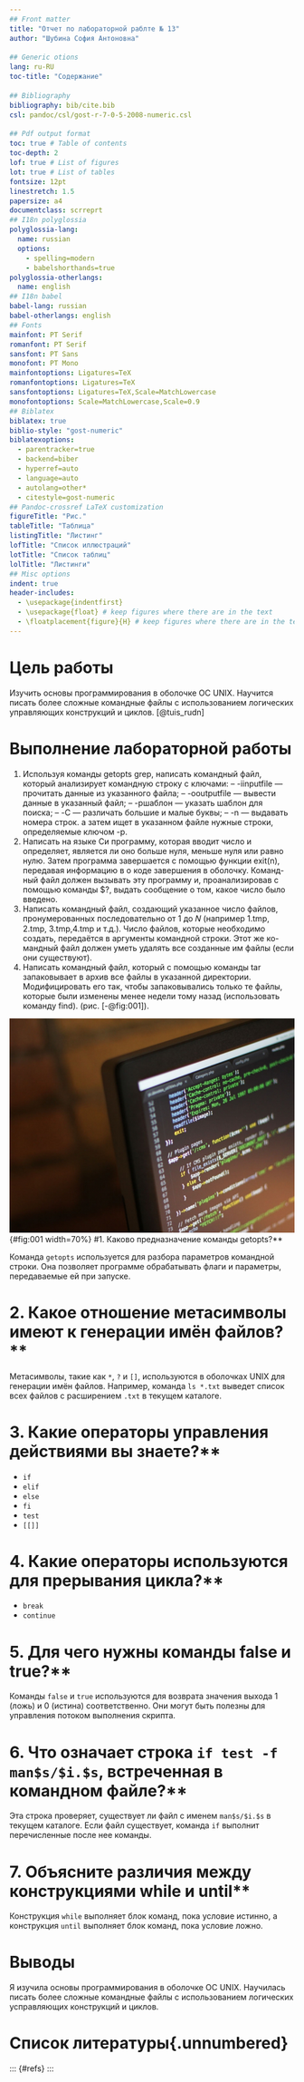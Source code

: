 ```yaml
---
## Front matter
title: "Отчет по лабораторной раблте № 13"
author: "Шубина София Антоновна"

## Generic otions
lang: ru-RU
toc-title: "Содержание"

## Bibliography
bibliography: bib/cite.bib
csl: pandoc/csl/gost-r-7-0-5-2008-numeric.csl

## Pdf output format
toc: true # Table of contents
toc-depth: 2
lof: true # List of figures
lot: true # List of tables
fontsize: 12pt
linestretch: 1.5
papersize: a4
documentclass: scrreprt
## I18n polyglossia
polyglossia-lang:
  name: russian
  options:
	- spelling=modern
	- babelshorthands=true
polyglossia-otherlangs:
  name: english
## I18n babel
babel-lang: russian
babel-otherlangs: english
## Fonts
mainfont: PT Serif
romanfont: PT Serif
sansfont: PT Sans
monofont: PT Mono
mainfontoptions: Ligatures=TeX
romanfontoptions: Ligatures=TeX
sansfontoptions: Ligatures=TeX,Scale=MatchLowercase
monofontoptions: Scale=MatchLowercase,Scale=0.9
## Biblatex
biblatex: true
biblio-style: "gost-numeric"
biblatexoptions:
  - parentracker=true
  - backend=biber
  - hyperref=auto
  - language=auto
  - autolang=other*
  - citestyle=gost-numeric
## Pandoc-crossref LaTeX customization
figureTitle: "Рис."
tableTitle: "Таблица"
listingTitle: "Листинг"
lofTitle: "Список иллюстраций"
lotTitle: "Список таблиц"
lolTitle: "Листинги"
## Misc options
indent: true
header-includes:
  - \usepackage{indentfirst}
  - \usepackage{float} # keep figures where there are in the text
  - \floatplacement{figure}{H} # keep figures where there are in the text
---
```


# Цель работы
Изучить основы программирования в оболочке ОС UNIX. Научится писать более
сложные командные файлы с использованием логических управляющих конструкций
и циклов.
[@tuis_rudn]

# Выполнение лабораторной работы
1. Используя команды getopts grep, написать командный файл, который анализирует
командную строку с ключами:
– -iinputfile — прочитать данные из указанного файла;
– -ooutputfile — вывести данные в указанный файл;
– -pшаблон — указать шаблон для поиска;
– -C — различать большие и малые буквы;
– -n — выдавать номера строк.
а затем ищет в указанном файле нужные строки, определяемые ключом -p.
2. Написать на языке Си программу, которая вводит число и определяет, является ли оно
больше нуля, меньше нуля или равно нулю. Затем программа завершается с помощью
функции exit(n), передавая информацию в о коде завершения в оболочку. Команд-
ный файл должен вызывать эту программу и, проанализировав с помощью команды
$?, выдать сообщение о том, какое число было введено.
3. Написать командный файл, создающий указанное число файлов, пронумерованных
последовательно от 1 до 𝑁 (например 1.tmp, 2.tmp, 3.tmp,4.tmp и т.д.). Число файлов,
которые необходимо создать, передаётся в аргументы командной строки. Этот же ко-
мандный файл должен уметь удалять все созданные им файлы (если они существуют).
4. Написать командный файл, который с помощью команды tar запаковывает в архив
все файлы в указанной директории. Модифицировать его так, чтобы запаковывались
только те файлы, которые были изменены менее недели тому назад (использовать
команду find).
 (рис. [-@fig:001]).

![Название рисунка](image/placeimg_800_600_tech.jpg){#fig:001 width=70%}
#1. Каково предназначение команды getopts?**

Команда `getopts` используется для разбора параметров командной строки. Она позволяет программе обрабатывать флаги и параметры, передаваемые ей при запуске.

# 2. Какое отношение метасимволы имеют к генерации имён файлов?**

Метасимволы, такие как `*`, `?` и `[]`, используются в оболочках UNIX для генерации имён файлов. Например, команда `ls *.txt` выведет список всех файлов с расширением `.txt` в текущем каталоге.

# 3. Какие операторы управления действиями вы знаете?**

* `if`
* `elif`
* `else`
* `fi`
* `test`
* `[[]]`

# 4. Какие операторы используются для прерывания цикла?**

* `break`
* `continue`

# 5. Для чего нужны команды false и true?**

Команды `false` и `true` используются для возврата значения выхода 1 (ложь) и 0 (истина) соответственно. Они могут быть полезны для управления потоком выполнения скрипта.

# 6. Что означает строка `if test -f man$s/$i.$s`, встреченная в командном файле?**

Эта строка проверяет, существует ли файл с именем `man$s/$i.$s` в текущем каталоге. Если файл существует, команда `if` выполнит перечисленные после нее команды.

# 7. Объясните различия между конструкциями while и until**

Конструкция `while` выполняет блок команд, пока условие истинно, а конструкция `until` выполняет блок команд, пока условие ложно.
# Выводы

Я изучила основы программирования в оболочке ОС UNIX. Научилась писать более сложные командные файлы с использованием логических усправляющих конструкций и циклов.
# Список литературы{.unnumbered}

::: {#refs}
:::
